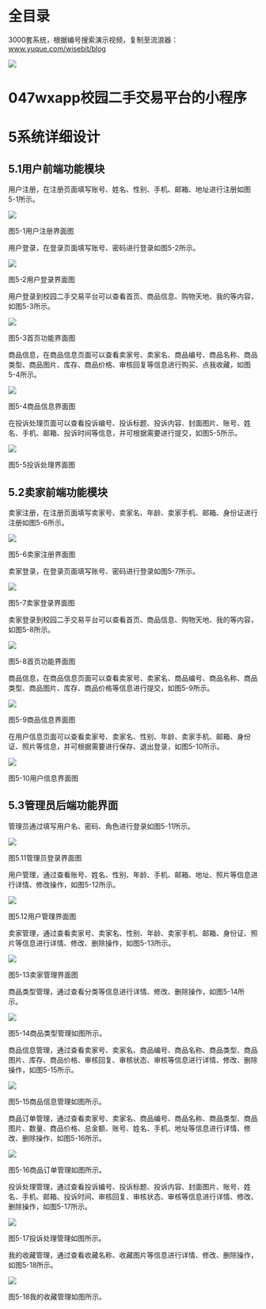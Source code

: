 # 全目录

3000套系统，根据编号搜索演示视频，复制至流浪器：www.yuque.com/wisebit/blog


![](https://bitwise.oss-cn-heyuan.aliyuncs.com/2024/11/06/qq_wechat.png)
# 047wxapp校园二手交易平台的小程序
# 5系统详细设计
## 5.1用户前端功能模块
用户注册，在注册页面填写账号、姓名、性别、手机、邮箱、地址进行注册如图5-1所示。

![](/md/blog.014.png)

图5-1用户注册界面图

用户登录，在登录页面填写账号、密码进行登录如图5-2所示。

![](/md/blog.015.png)

图5-2用户登录界面图






用户登录到校园二手交易平台可以查看首页、商品信息、购物天地、我的等内容，如图5-3所示。

![](/md/blog.016.png)

图5-3首页功能界面图

商品信息，在商品信息页面可以查看卖家号、卖家名、商品编号、商品名称、商品类型、商品图片、库存、商品价格、审核回复等信息进行购买、点我收藏，如图5-4所示。

![](/md/blog.017.png)

图5-4商品信息界面图

在投诉处理页面可以查看投诉编号、投诉标题、投诉内容、封面图片、账号、姓名、手机、邮箱、投诉时间等信息，并可根据需要进行提交，如图5-5所示。

![](/md/blog.018.png)

图5-5投诉处理界面图

## 5.2卖家前端功能模块
卖家注册，在注册页面填写卖家号、卖家名、年龄、卖家手机、邮箱、身份证进行注册如图5-6所示。

![](/md/blog.019.png)

图5-6卖家注册界面图

卖家登录，在登录页面填写账号、密码进行登录如图5-7所示。

![](/md/blog.020.png)

图5-7卖家登录界面图





卖家登录到校园二手交易平台可以查看首页、商品信息、购物天地、我的等内容，如图5-8所示。

![](/md/blog.021.png)

图5-8首页功能界面图

商品信息，在商品信息页面可以查看卖家号、卖家名、商品编号、商品名称、商品类型、商品图片、库存、商品价格等信息进行提交，如图5-9所示。

![](/md/blog.022.png)

图5-9商品信息界面图

在用户信息页面可以查看卖家号、卖家名、性别、年龄、卖家手机、邮箱、身份证、照片等信息，并可根据需要进行保存、退出登录，如图5-10所示。

![](/md/blog.023.png)

图5-10用户信息界面图


## 5.3管理员后端功能界面

管理员通过填写用户名、密码、角色进行登录如图5-11所示。

![](/md/blog.024.png)

图5.11管理员登录界面图

用户管理，通过查看账号、姓名、性别、年龄、手机、邮箱、地址、照片等信息进行详情、修改操作，如图5-12所示。

![](/md/blog.025.png)

图5.12用户管理界面图

卖家管理，通过查看卖家号、卖家名、性别、年龄、卖家手机、邮箱、身份证、照片等信息进行详情、修改、删除操作，如图5-13所示。

![](/md/blog.026.png)

图5-13卖家管理界面图



商品类型管理，通过查看分类等信息进行详情、修改、删除操作，如图5-14所示。

![](/md/blog.027.png)

图5-14商品类型管理如图所示。

商品信息管理，通过查看卖家号、卖家名、商品编号、商品名称、商品类型、商品图片、库存、商品价格、审核回复、审核状态、审核等信息进行详情、修改、删除操作，如图5-15所示。

![](/md/blog.028.png)

图5-15商品信息管理如图所示。

商品订单管理，通过查看卖家号、卖家名、商品编号、商品名称、商品类型、商品图片、数量、商品价格、总金额、账号、姓名、手机、地址等信息进行详情、修改、删除操作，如图5-16所示。

![](/md/blog.029.png)

图5-16商品订单管理如图所示。


投诉处理管理，通过查看投诉编号、投诉标题、投诉内容、封面图片、账号、姓名、手机、邮箱、投诉时间、审核回复、审核状态、审核等信息进行详情、修改、删除操作，如图5-17所示。

![](/md/blog.030.png)

图5-17投诉处理管理如图所示。




我的收藏管理，通过查看收藏名称、收藏图片等信息进行详情、修改、删除操作，如图5-18所示。

![](/md/blog.031.png)

图5-18我的收藏管理如图所示。

















